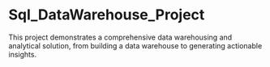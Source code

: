 # Sql_DataWarehouse_Project

This project demonstrates a comprehensive data warehousing and analytical solution, from building a data warehouse
to generating actionable insights. 
